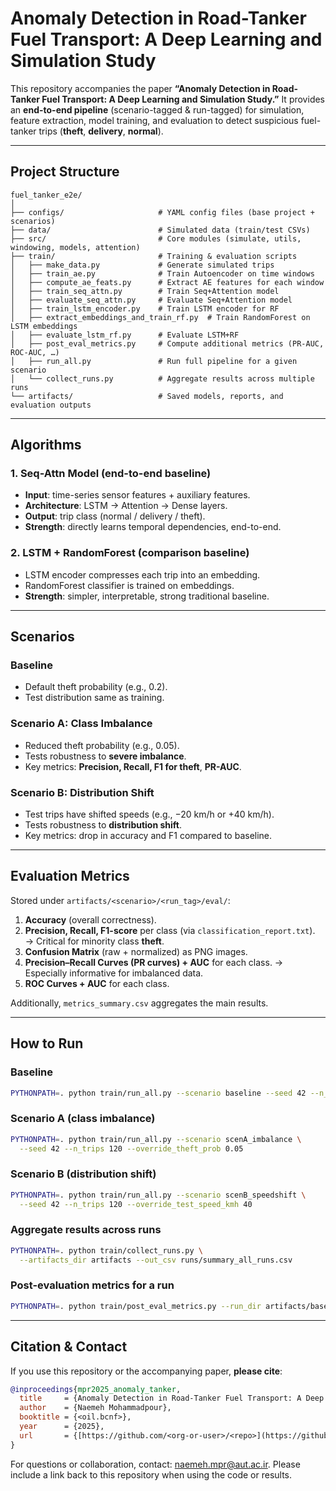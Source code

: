 # Anomaly Detection in Road-Tanker Fuel Transport: A Deep Learning and Simulation Study

This repository accompanies the paper **“Anomaly Detection in Road-Tanker Fuel Transport: A Deep Learning and Simulation Study.”** It provides an **end-to-end pipeline** (scenario-tagged & run-tagged) for simulation, feature extraction, model training, and evaluation to detect suspicious fuel-tanker trips (**theft**, **delivery**, **normal**).

---

## Project Structure

```
fuel_tanker_e2e/
│
├── configs/                     # YAML config files (base project + scenarios)
├── data/                        # Simulated data (train/test CSVs)
├── src/                         # Core modules (simulate, utils, windowing, models, attention)
├── train/                       # Training & evaluation scripts
│   ├── make_data.py             # Generate simulated trips
│   ├── train_ae.py              # Train Autoencoder on time windows
│   ├── compute_ae_feats.py      # Extract AE features for each window
│   ├── train_seq_attn.py        # Train Seq+Attention model
│   ├── evaluate_seq_attn.py     # Evaluate Seq+Attention model
│   ├── train_lstm_encoder.py    # Train LSTM encoder for RF
│   ├── extract_embeddings_and_train_rf.py  # Train RandomForest on LSTM embeddings
│   ├── evaluate_lstm_rf.py      # Evaluate LSTM+RF
│   ├── post_eval_metrics.py     # Compute additional metrics (PR-AUC, ROC-AUC, …)
│   ├── run_all.py               # Run full pipeline for a given scenario
│   └── collect_runs.py          # Aggregate results across multiple runs
└── artifacts/                   # Saved models, reports, and evaluation outputs
```

---

## Algorithms

### 1. Seq-Attn Model (end-to-end baseline)

* **Input**: time-series sensor features + auxiliary features.
* **Architecture**: LSTM → Attention → Dense layers.
* **Output**: trip class (normal / delivery / theft).
* **Strength**: directly learns temporal dependencies, end-to-end.

### 2. LSTM + RandomForest (comparison baseline)

* LSTM encoder compresses each trip into an embedding.
* RandomForest classifier is trained on embeddings.
* **Strength**: simpler, interpretable, strong traditional baseline.

---

## Scenarios

### Baseline

* Default theft probability (e.g., 0.2).
* Test distribution same as training.

### Scenario A: Class Imbalance

* Reduced theft probability (e.g., 0.05).
* Tests robustness to **severe imbalance**.
* Key metrics: **Precision, Recall, F1 for theft**, **PR-AUC**.

### Scenario B: Distribution Shift

* Test trips have shifted speeds (e.g., −20 km/h or +40 km/h).
* Tests robustness to **distribution shift**.
* Key metrics: drop in accuracy and F1 compared to baseline.

---

## Evaluation Metrics

Stored under `artifacts/<scenario>/<run_tag>/eval/`:

1. **Accuracy** (overall correctness).
2. **Precision, Recall, F1-score** per class (via `classification_report.txt`).
   → Critical for minority class **theft**.
3. **Confusion Matrix** (raw + normalized) as PNG images.
4. **Precision–Recall Curves (PR curves) + AUC** for each class.
   → Especially informative for imbalanced data.
5. **ROC Curves + AUC** for each class.

Additionally, `metrics_summary.csv` aggregates the main results.

---

## How to Run

### Baseline

```bash
PYTHONPATH=. python train/run_all.py --scenario baseline --seed 42 --n_trips 120
```

### Scenario A (class imbalance)

```bash
PYTHONPATH=. python train/run_all.py --scenario scenA_imbalance \
  --seed 42 --n_trips 120 --override_theft_prob 0.05
```

### Scenario B (distribution shift)

```bash
PYTHONPATH=. python train/run_all.py --scenario scenB_speedshift \
  --seed 42 --n_trips 120 --override_test_speed_kmh 40
```

### Aggregate results across runs

```bash
PYTHONPATH=. python train/collect_runs.py \
  --artifacts_dir artifacts --out_csv runs/summary_all_runs.csv
```

### Post-evaluation metrics for a run

```bash
PYTHONPATH=. python train/post_eval_metrics.py --run_dir artifacts/baseline/<run_tag>
```

---

## Citation & Contact

If you use this repository or the accompanying paper, **please cite**:

```bibtex
@inproceedings{mpr2025_anomaly_tanker,
  title     = {Anomaly Detection in Road-Tanker Fuel Transport: A Deep Learning and Simulation Study},
  author    = {Naemeh Mohammadpour},
  booktitle = {<oil.bcnf>},
  year      = {2025},
  url       = {[https://github.com/<org-or-user>/<repo>](https://github.com/naempr/fuel_tanker_anomaly_detection)}
}
```

For questions or collaboration, contact: [naemeh.mpr@aut.ac.ir](mailto:naemeh.mpr@aut.ac.ir).
Please include a link back to this repository when using the code or results.
